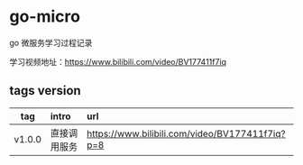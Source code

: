 # go-micro
go 微服务学习过程记录

学习视频地址：https://www.bilibili.com/video/BV177411f7iq

## tags version

|tag|intro|url|
|:-:|:-|:-|
|v1.0.0|直接调用服务|https://www.bilibili.com/video/BV177411f7iq?p=8|